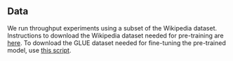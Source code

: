 ## Data

We run throughput experiments using a subset of the Wikipedia dataset.
Instructions to download the Wikipedia dataset needed for pre-training
are [here](https://github.com/microsoft/AzureML-BERT/blob/master/pretrain/PyTorch/notebooks/BERT_Pretrain.ipynb).
To download the GLUE dataset needed for fine-tuning the pre-trained model,
use [this script](https://github.com/nyu-mll/jiant/blob/master/scripts/download_glue_data.py).

